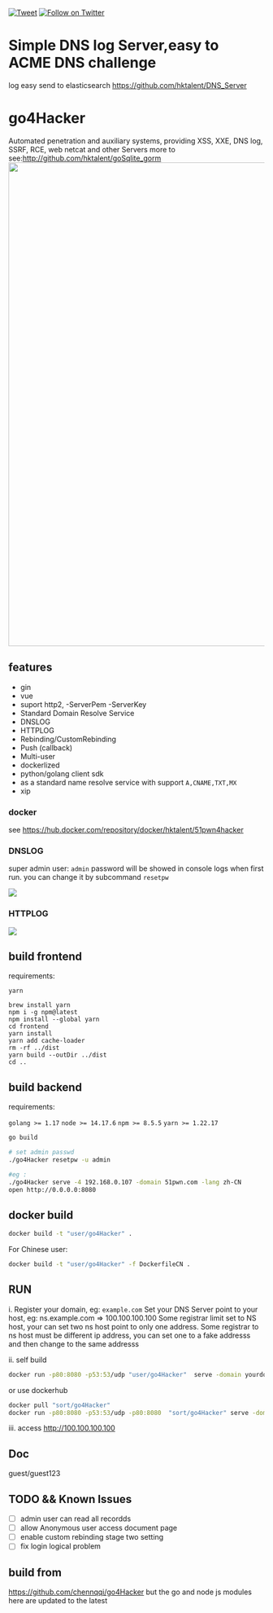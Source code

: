 [![Tweet](https://img.shields.io/twitter/url/http/Hktalent3135773.svg?style=social)](https://twitter.com/intent/tweet?original_referer=https%3A%2F%2Fdeveloper.twitter.com%2Fen%2Fdocs%2Ftwitter-for-websites%2Ftweet-button%2Foverview&ref_src=twsrc%5Etfw&text=myhktools%20-%20Automated%20Pentest%20Recon%20Scanner%20%40Hktalent3135773&tw_p=tweetbutton&url=https%3A%2F%2Fgithub.com%2Fhktalent%2Fmyhktools)
[![Follow on Twitter](https://img.shields.io/twitter/follow/Hktalent3135773.svg?style=social&label=Follow)](https://twitter.com/intent/follow?screen_name=Hktalent3135773)

# Simple DNS log Server,easy to ACME DNS challenge
log easy send to elasticsearch
https://github.com/hktalent/DNS_Server

# go4Hacker

Automated penetration and auxiliary systems, providing XSS, XXE, DNS log, SSRF, RCE, web netcat and other Servers
more to see:http://github.com/hktalent/goSqlite_gorm
<img width=950 src=https://user-images.githubusercontent.com/18223385/168472883-4bfb402c-8c90-46c0-a8db-a5b22b8b6a25.gif>



## features
- gin
- vue
- suport http2, -ServerPem -ServerKey
- Standard Domain Resolve Service
- DNSLOG
- HTTPLOG
- Rebinding/CustomRebinding
- Push (callback)
- Multi-user
- dockerlized
- python/golang client sdk
- as a standard name resolve service with support `A,CNAME,TXT,MX`
- xip

### docker 
see
https://hub.docker.com/repository/docker/hktalent/51pwn4hacker


### DNSLOG

super admin user: `admin`
password will be showed in console logs when first run.
you can change it by subcommand `resetpw`

![](https://s1.ax1x.com/2020/08/31/dXPba4.png)


### HTTPLOG
![](https://s1.ax1x.com/2020/08/31/dXiiIH.png)


## build frontend

requirements: 

`yarn`

```
brew install yarn
npm i -g npm@latest
npm install --global yarn
cd frontend
yarn install
yarn add cache-loader
rm -rf ../dist
yarn build --outDir ../dist
cd ..

```
	
## build backend

requirements: 

`golang >= 1.17`
`node >= 14.17.6`
`npm >= 8.5.5`
`yarn >= 1.22.17`

```bash
go build

# set admin passwd
./go4Hacker resetpw -u admin

#eg :
./go4Hacker serve -4 192.168.0.107 -domain 51pwn.com -lang zh-CN
open http://0.0.0.0:8080

```

## docker build

```bash
docker build -t "user/go4Hacker" .
```

For Chinese user:

```bash
docker build -t "user/go4Hacker" -f DockerfileCN .
```

## RUN

i. Register your domain, eg: `example.com`
Set your DNS Server point to your host, eg: ns.example.com => 100.100.100.100
Some registrar limit set to NS host, your can set two ns host point to only one address.
Some registrar to ns host must be different ip address, you can set one to a fake addresss and then change to the same addresss


ii. self build

```bash
docker run -p80:8080 -p53:53/udp "user/go4Hacker"  serve -domain yourdomain.com -4 100.100.100.100
```

or use dockerhub

```bash
docker pull "sort/go4Hacker"
docker run -p80:8080 -p53:53/udp -p80:8080  "sort/go4Hacker" serve -domain yourdomain.com -4 100.100.100.100
```

iii. access http://100.100.100.100

## Doc

guest/guest123


## TODO && Known Issues

- [ ] admin user can read all recordds
- [ ] allow Anonymous user access document page
- [ ] enable custom rebinding stage two setting
- [ ] fix login logical problem

## build from
https://github.com/chennqqi/go4Hacker
but the go and node js modules here are updated to the latest
